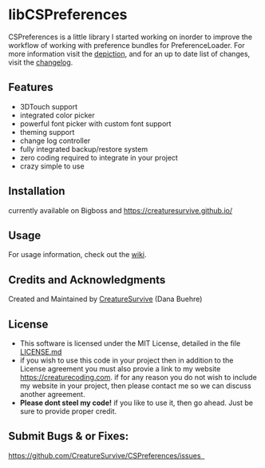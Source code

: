# libCSPreferences

CSPreferences is a little library I started working on inorder to improve the workflow of working with preference bundles for PreferenceLoader. For more information visit the [depiction](https://creaturesurvive.github.io/repo/packages/libcspreferences/depiction/), and for an up to date list of changes, visit the [changelog](https://creaturesurvive.github.io/repo/packages/libcspreferences/changelog/).

## Features

- 3DTouch support
- integrated color picker
- powerful font picker with custom font support
- theming support
- change log controller
- fully integrated backup/restore system
- zero coding required to integrate in your project
- crazy simple to use

## Installation

currently available on Bigboss and https://creaturesurvive.github.io/

## Usage

For usage information, check out the [wiki](https://github.com/CreatureSurvive/libCSPreferences/wiki).

## Credits and Acknowledgments

Created and Maintained by [CreatureSurvive](https://creaturecoding.com/) (Dana Buehre)

## License

- This software is licensed under the MIT License, detailed in the file [LICENSE.md](https://github.com/CreatureSurvive/CSPasteManager/tree/master/LICENCE.md)
- if you wish to use this code in your project then in addition to the License agreement you must also provie a link to my website https://creaturecoding.com. if for any reason you do not wish to include my website in your project, then please contact me so we can discuss another agreement.
- __Please dont steel my code!__ if you like to use it, then go ahead. Just be sure to provide proper credit.

## Submit Bugs & or Fixes:

https://github.com/CreatureSurvive/CSPreferences/issues  
